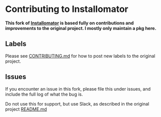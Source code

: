# Contributing to Installomator

__This fork of [Installomator](https://github.com/Installomator/Installomator/) is based fully on contributions and improvements to the original project. I mostly only maintain a pkg here.__

## Labels

Please see [CONTRIBUTING.md](https://github.com/Installomator/Installomator/blob/dev/CONTRIBUTING.md) for how to post new labels to the original project.

## Issues

If you encounter an issue in this fork, please file this under issues, and include the full log of what the bug is.

Do not use this for support, but use Slack, as described in the original project [README.md](https://github.com/Installomator/Installomator/)
